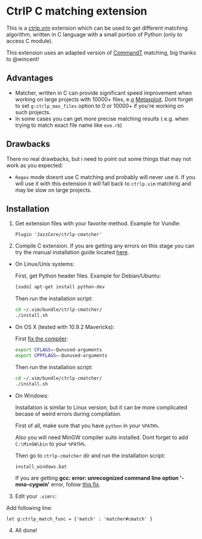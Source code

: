# CtrlP C matching extension

This is a [ctrlp.vim][ctrlp] extension which can be used to get different matching algorithm, written in C language with a small portion of Python (only to access C module).

This extension uses an adapted version of [CommandT][commandt] matching, big thanks to @wincent!

## Advantages
- Matcher, written in C can provide significant speed improvement when working on large projects with 10000+ files, e.g [Metasploit][metasploit]. Dont forget to set ``g:ctrlp_max_files`` option to 0 or 10000+ if you're working on such projects.
- In some cases you can get more precise matching results ( e.g. when trying to match exact file name like ``exe.rb``)

## Drawbacks

There no real drawbacks, but i need to point out some things that may not work as you expected:

- ``Regex`` mode doesnt use C matching and probably will never use it. If you will use it with this extension it will fall back to ``ctrlp.vim`` matching and may be slow on large projects.

## Installation

1. Get extension files with your favorite method. Example for Vundle:

    ```vim
    Plugin 'JazzCore/ctrlp-cmatcher'
    ```
2. Compile C extension.
  If you are getting any errors on this stage you can try the manual installation guide located [here][manual].

  * On Linux/Unix systems:

      First, get Python header files. Example for Debian/Ubuntu:

      ```bash
      [sudo] apt-get install python-dev
      ```

      Then run the installation script:

      ```bash
      cd ~/.vim/bundle/ctrlp-cmatcher/
      ./install.sh
      ```

  * On OS X (tested with 10.9.2 Mavericks):

      First [fix the compiler](http://stackoverflow.com/a/22322645/6962):

      ```bash
      export CFLAGS=-Qunused-arguments
      export CPPFLAGS=-Qunused-arguments
      ```

      Then run the installation script:

      ```bash
      cd ~/.vim/bundle/ctrlp-cmatcher/
      ./install.sh
      ```

  * On Windows:

      Installation is similar to Linux version, but it can be more complicated becase of weird errors during compilation.

      First of all, make sure that you have ``python`` in your ``%PATH%``.

      Also you will need MinGW compiler suite installed. Dont forget to add ``C:\MinGW\bin`` to your ``%PATH%``.

      Then go to ``ctrlp-cmatcher`` dir and run the installation script:

      ```bash
      install_windows.bat
      ```

      If you are getting __gcc: error: unrecognized command line option '-mno-cygwin'__ error, follow [this fix](http://stackoverflow.com/questions/6034390/compiling-with-cython-and-mingw-produces-gcc-error-unrecognized-command-line-o).

3. Edit your ``.vimrc``:

  Add following line:

  ```vim
  let g:ctrlp_match_func = {'match' : 'matcher#cmatch' }
  ```

4. All done!

[ctrlp]: https://github.com/kien/ctrlp.vim
[commandt]: https://github.com/wincent/Command-T
[metasploit]: https://github.com/rapid7/metasploit-framework
[manual]: https://github.com/JazzCore/ctrlp-cmatcher/wiki/Manual-installation
